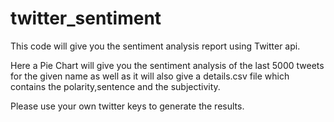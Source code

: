 # twitter_sentiment
This code will give you the sentiment analysis report using Twitter api.

Here a Pie Chart will give you the sentiment analysis of the last 5000 tweets for the given name as well as it will also give a details.csv file which contains the polarity,sentence and the subjectivity.


Please use your own twitter keys to generate the results.
